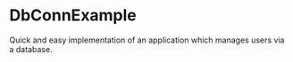 # DbConnExample

Quick and easy implementation of an application which manages users via a database.
